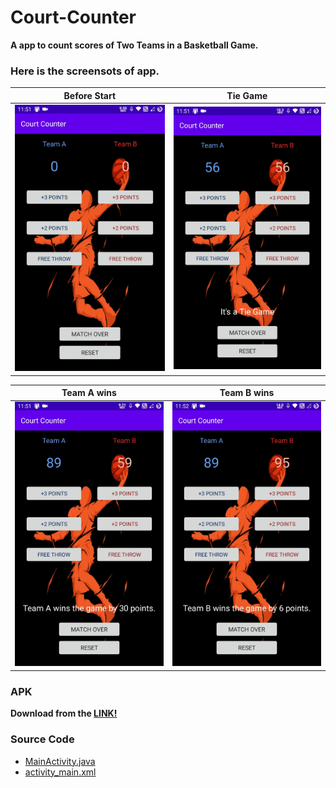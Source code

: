 # Court-Counter
**A app to count scores of Two Teams in a Basketball Game.**

### Here is the screensots of app.

Before Start            |  Tie Game    
:-------------------------:|:-------------------------:|
![](https://raw.githubusercontent.com/Iltwats/CDN/master/Android/CourtCounter/start.jpg)  |  ![](https://raw.githubusercontent.com/Iltwats/CDN/master/Android/CourtCounter/tie.jpg)  

Team A wins            | Team B wins     
:-------------------------:|:-------------------------:|
![](https://raw.githubusercontent.com/Iltwats/CDN/master/Android/CourtCounter/Awins.jpg)  |  ![](https://raw.githubusercontent.com/Iltwats/CDN/master/Android/CourtCounter/Bwins.jpg)  

### APK
**Download from the [LINK!](https://github.com/Iltwats/Court-Counter/releases/download/v1.0/CourtCounter.apk)**

### Source Code
- [MainActivity.java](https://github.com/Iltwats/Court-Counter/blob/master/app/src/main/java/com/example/android/justjava/MainActivity.java)
- [activity_main.xml](https://github.com/Iltwats/Court-Counter/blob/master/app/src/main/res/layout/activity_main.xml)




